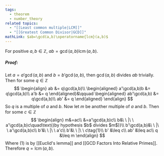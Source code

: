 ```yaml
---
tags:
  - theorem
  - number_theory
related topics:
  - "[[Least common multiple|LCM]]"
  - "[[Greatest Common Divisor|GCD]]"
mathLink: $ab=\gcd(a,b)\operatorname{lcm}(a,b)$
---
```

For positive $a,b\in\mathbb{Z}$, $ab=\gcd(a,b)\operatorname{lcm}(a,b)$.
##### Proof:
Let $a=a'\gcd(a,b)$ and $b=b'\gcd(a,b)$, then $\gcd(a,b)$ divides $ab$ trivially. Then for some $q\in\mathbb{Z}$$$
\begin{align}
	ab &= q\gcd(a,b)\\
	\begin{aligned}
		a'\gcd(a,b)b &= q\gcd(a,b)\\
		a'b &= q
	\end{aligned}&\qquad
	\begin{aligned}
		ab'\gcd(a,b) &= q\gcd(a,b)\\
		ab' &= q
	\end{aligned}
\end{align}
$$So $q$ is a multiple of $a$ and $b$. Now let $m$ be another multiple of $a$ and $b$. Then for some $c\in\mathbb{Z}$$$
\begin{align}
	m&=ac\\
	&=a'\gcd(a,b)c\\
	b&\ \  |\ \ a'\gcd(a,b)c\quad\text{(by hypothesis $b$ divides $m$)}\\
	b'\gcd(a,b)&\ \ |\ \ a'\gcd(a,b)c\\
	b'&\ \ |\ \ a'c\\
	b'&\ \ |\ \ c\tag{1}\\
	b' &\leq c\\
	ab' &\leq ac\\
	q &\leq m
\end{align}
$$Where $(1)$ is by [[Euclid's lemma]] and [[GCD Factors Into Relative Primes]]. Therefore $q=\operatorname{lcm}(a,b)$.